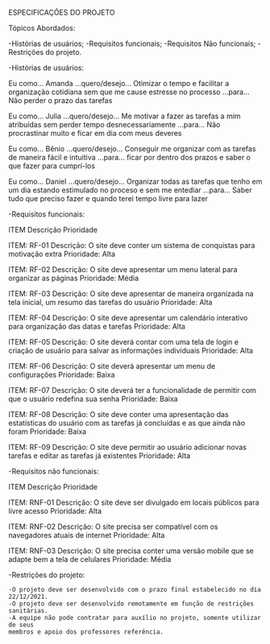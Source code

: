 ESPECIFICAÇÕES DO PROJETO

Tópicos Abordados:

-Histórias de usuários;
-Requisitos funcionais;
-Requisitos Não funcionais;
-Restrições do projeto.




-Histórias de usuários:

Eu como... Amanda
...quero/desejo... Otimizar o tempo e facilitar a organização cotidiana sem que me cause estresse no processo
...para... Não perder o prazo das tarefas

Eu como... Julia
...quero/desejo... Me motivar a fazer as tarefas a mim atribuídas sem perder tempo desnecessariamente
...para... Não procrastinar muito e ficar em dia com meus deveres

Eu como... Bênio
...quero/desejo... Conseguir me organizar com as tarefas de maneira fácil e intuitiva
...para... ficar por dentro dos prazos e saber o que fazer para cumprí-los

Eu como... Daniel
...quero/desejo... Organizar todas as tarefas que tenho em um dia estando estimulado no proceso e sem me entediar
...para... Saber tudo que preciso fazer e quando terei tempo livre para lazer




-Requisitos funcionais:

ITEM
Descrição
Prioridade

ITEM: RF-01
Descrição: O site deve conter um sistema de conquistas para motivação extra
Prioridade: Alta

ITEM: RF-02
Descrição: O site deve apresentar um menu lateral para organizar as páginas
Prioridade: Média

ITEM: RF-03
Descrição: O site deve apresentar de maneira organizada na tela inicial, um resumo das tarefas do usuário
Prioridade: Alta

ITEM: RF-04
Descrição: O site deve apresentar um calendário interativo para organização das datas e tarefas
Prioridade: Alta

ITEM: RF-05
Descrição: O site deverá contar com uma tela de login e criação de usuário para salvar as informações individuais
Prioridade: Alta

ITEM: RF-06
Descrição: O site deverá apresentar um menu de configurações
Prioridade: Baixa

ITEM: RF-07
Descrição: O site deverá ter a funcionalidade de permitir com que o usuário redefina sua senha
Prioridade: Baixa

ITEM: RF-08
Descrição: O site deve conter uma apresentação das estatísticas do usuário com as tarefas já concluídas e as que ainda não foram
Prioridade: Baixa

ITEM: RF-09
Descrição: O site deve permitir ao usuário adicionar novas tarefas e editar as tarefas já existentes
Prioridade: Alta




-Requisitos não funcionais:

ITEM
Descrição
Prioridade

ITEM: RNF-01
Descrição: O site deve ser divulgado em locais públicos para livre acesso
Prioridade: Alta

ITEM: RNF-02
Descrição: O site precisa ser compatível com os navegadores atuais de internet
Prioridade: Alta

ITEM: RNF-03
Descrição: O site precisa conter uma versão mobile que se adapte bem a tela de celulares
Prioridade: Média




-Restrições do projeto:

	-O projeto deve ser desenvolvido com o prazo final estabelecido no dia 22/12/2021.
	-O projeto deve ser desenvolvido remotamente em função de restrições sanitárias.
	-A equipe não pode contratar para auxílio no projeto, somente utilizar de seus 
	membros e apoio dos professores referência.
